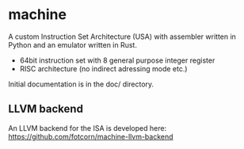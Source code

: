 # machine
A custom Instruction Set Architecture (USA) with assembler written in Python and an emulator written in Rust.

* 64bit instruction set with 8 general purpose integer register
* RISC architecture (no indirect adressing mode etc.)

Initial documentation is in the doc/ directory.

## LLVM backend
An LLVM backend for the ISA is developed here: 
https://github.com/fotcorn/machine-llvm-backend
